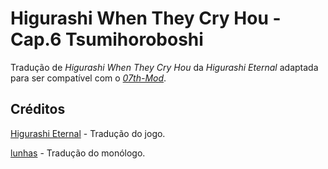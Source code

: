 # Higurashi When They Cry Hou - Cap.6 Tsumihoroboshi

Tradução de _Higurashi When They Cry Hou_ da _Higurashi Eternal_ adaptada para ser compatível com o [_07th-Mod_](https://07th-mod.com).

## Créditos

[Higurashi Eternal](https://higurashieternal.wordpress.com/) - Tradução do jogo.

[lunhas](https://www.youtube.com/@lunhasz) - Tradução do monólogo.
